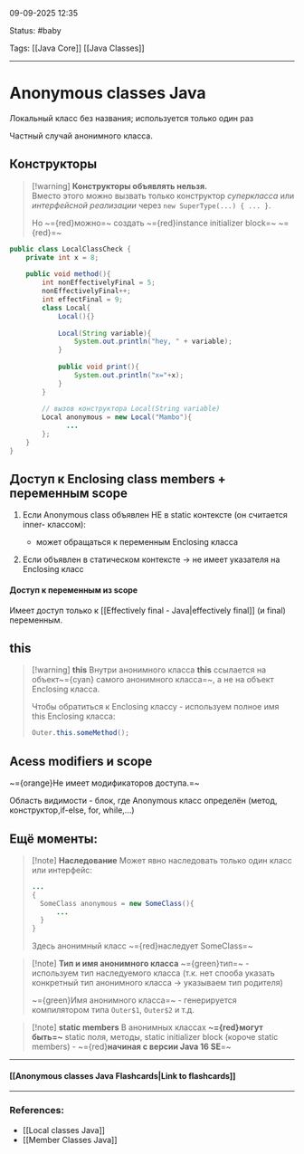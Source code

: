 
09-09-2025 12:35

Status: #baby 

Tags: [[Java Core]] [[Java Classes]]

---
# Anonymous classes Java

Локальный класс без названия; используется только один раз

Частный случай анонимного класса.

## Конструкторы

>[!warning] **Конструкторы объявлять нельзя.**  
Вместо этого можно вызвать только конструктор _суперкласса_ или _интерфейсной реализации_ через `new SuperType(...) { ... }`.
>
>Но ~={red}можно=~ создать ~={red}instance initializer block=~
~={red}=~
```java
public class LocalClassCheck {  
    private int x = 8;  
    
    public void method(){  
        int nonEffectivelyFinal = 5;  
        nonEffectivelyFinal++;  
        int effectFinal = 9;  
        class Local{  
            Local(){}  
              
            Local(String variable){  
                System.out.println("hey, " + variable);  
            }  
              
            public void print(){  
                System.out.println("x="+x);  
            }  
        }  
        
        // вызов конструктора Local(String variable)
        Local anonymous = new Local("Mambo"){  
              ...
        };  
    }  
}
```

## Доступ к Enclosing class members + переменным scope

1. Если Anonymous class объявлен НЕ в static контексте (он считается inner- классом):
   - может обращаться к переменным Enclosing класса


2. Если объявлен в статическом контексте -> не имеет указателя на Enclosing класс

#### Доступ к переменным из scope

Имеет доступ только к [[Effectively final - Java|effectively final]] (и final) переменным.


## this

>[!warning] **this**
>Внутри анонимного класса **this** ссылается на объект~={cyan} самого анонимного класса=~, а не на объект Enclosing класса.
>
>Чтобы обратиться к Enclosing классу - используем полное имя this Enclosing класса:
>```java
>Outer.this.someMethod();
>```


## Acess modifiers и scope

~={orange}Не имеет модификаторов доступа.=~

Область видимости - блок, где Anonymous класс определён (метод, конструктор,if-else, for, while,...) 




## Ещё моменты:

>[!note] **Наследование**
>Может явно наследовать только один класс или интерфейс:
>```java
>...
>{
>	SomeClass anonymous = new SomeClass(){ 
>		...
>	}
>}
>```
>Здесь анонимный класс ~={red}наследует SomeClass=~


>[!note] **Тип и имя анонимного класса**
>~={green}тип=~ - используем тип наследуемого класса (т.к. нет спооба указать конкретный тип анонимного класса -> указываем тип родителя)
>
>~={green}Имя анонимного класса=~ - генерируется компилятором типа `Outer$1`, `Outer$2` и т.д.


> [!note] **static members**
> В анонимных классах **~={red}могут быть=~** static поля, методы, static initializer block (короче static members) - ~={red}**начиная с версии Java 16 SE**=~

----
#### [[Anonymous classes Java Flashcards|Link to flashcards]]



---
### References:

- [[Local classes Java]]
- [[Member Classes Java]]